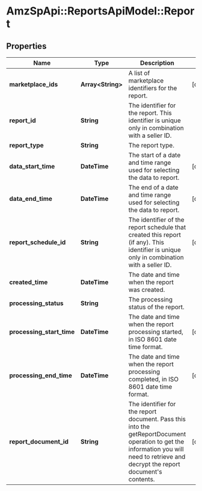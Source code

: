 # AmzSpApi::ReportsApiModel::Report

## Properties
Name | Type | Description | Notes
------------ | ------------- | ------------- | -------------
**marketplace_ids** | **Array&lt;String&gt;** | A list of marketplace identifiers for the report. | [optional] 
**report_id** | **String** | The identifier for the report. This identifier is unique only in combination with a seller ID. | 
**report_type** | **String** | The report type. | 
**data_start_time** | **DateTime** | The start of a date and time range used for selecting the data to report. | [optional] 
**data_end_time** | **DateTime** | The end of a date and time range used for selecting the data to report. | [optional] 
**report_schedule_id** | **String** | The identifier of the report schedule that created this report (if any). This identifier is unique only in combination with a seller ID. | [optional] 
**created_time** | **DateTime** | The date and time when the report was created. | 
**processing_status** | **String** | The processing status of the report. | 
**processing_start_time** | **DateTime** | The date and time when the report processing started, in ISO 8601 date time format. | [optional] 
**processing_end_time** | **DateTime** | The date and time when the report processing completed, in ISO 8601 date time format. | [optional] 
**report_document_id** | **String** | The identifier for the report document. Pass this into the getReportDocument operation to get the information you will need to retrieve and decrypt the report document&#x27;s contents. | [optional] 


